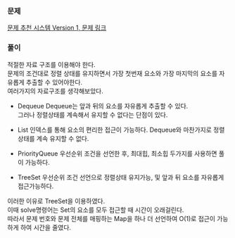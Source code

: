 ### 문제

[문제 추천 시스템 Version 1, 문제 링크](https://www.acmicpc.net/problem/21939)


### 풀이

적절한 자료 구조를 이용해야 한다.   
문제의 조건대로 정렬 상태를 유지하면서 가장 첫번재 요소와 가장 마지막의 요소를 자유롭게 추출할 수 있어야한다.   
여러가지의 자료구조를 생각해보았다.   

* Dequeue
Dequeue는 앞과 뒤의 요소를 자유롭게 추출할 수 있다.   
그러나 정렬상태를 계속해서 유지할 수 없다는 단점이 있다.   

* List
인덱스를 통해 요소의 편리한 접근이 가능하다.
Dequeue와 마찬가지로 정렬 상태를 계속 유지할 수 없다.

* PriorityQueue
우선순위 조건을 선언한 후, 최대힙, 최소힙 두가지를 사용하면 풀이 가능하다.

* TreeSet
우선순위 조건 선언으로 정렬상태 유지가능, 및 앞과 뒤 요소를 자유롭게 접근가능하다.

이러한 이유로 TreeSet을 이용하였다.   
이때 solve명령어는 Set의 요소를 모두 접근할 때 시간이 오래걸린다.   
따라서 문제 번호와 문제 전체를 매핑하는 Map을 하나 더 선언하여 O(1)로 접근이 가능하게 하여 시간을 줄였다.
